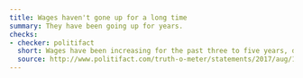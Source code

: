 ```yaml
---
title: Wages haven't gone up for a long time
summary: They have been going up for years.
checks:
- checker: politifact
  short: Wages have been increasing for the past three to five years, depending on the measurement you use.
  source: http://www.politifact.com/truth-o-meter/statements/2017/aug/17/donald-trump/donald-trump-says-wages-havent-gone-long-time-s-wr/
---
```

